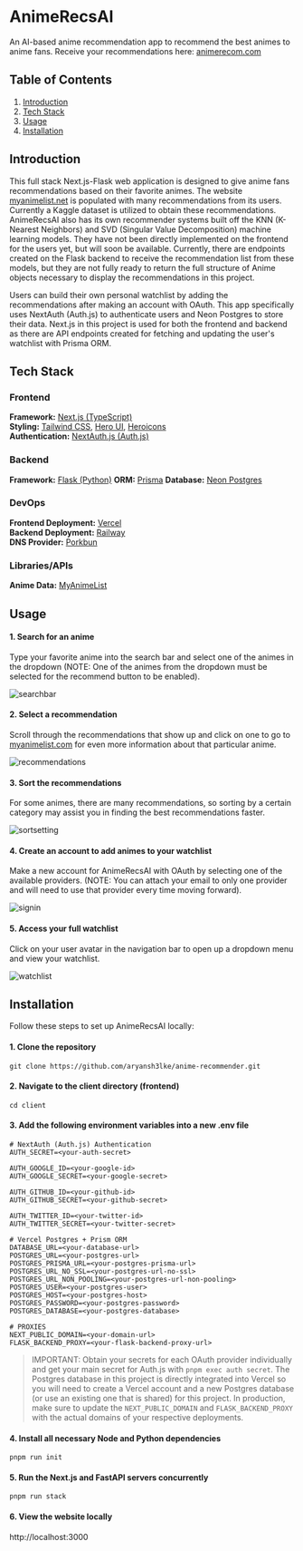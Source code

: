 # AnimeRecsAI

An AI-based anime recommendation app to recommend the best animes to anime fans. Receive your recommendations here: [animerecom.com](animerecom.com)

## Table of Contents

1. [Introduction](#introduction)
2. [Tech Stack](#tech-stack)
3. [Usage](#usage)
4. [Installation](#installation)

## Introduction

This full stack Next.js-Flask web application is designed to give anime fans recommendations based on their favorite animes. The website [myanimelist.net](https://myanimelist.net) is populated with many recommendations from its users. Currently a Kaggle dataset is utilized to obtain these recommendations. AnimeRecsAI also has its own recommender systems built off the KNN (K-Nearest Neighbors) and SVD (Singular Value Decomposition) machine learning models. They have not been directly implemented on the frontend for the users yet, but will soon be available. Currently, there are endpoints created on the Flask backend to receive the recommendation list from these models, but they are not fully ready to return the full structure of Anime objects necessary to display the recommendations in this project.

Users can build their own personal watchlist by adding the recommendations after making an account with OAuth. This app specifically uses NextAuth (Auth.js) to authenticate users and Neon Postgres to store their data. Next.js in this project is used for both the frontend and backend as there are API endpoints created for fetching and updating the user's watchlist with Prisma ORM.

## Tech Stack

### Frontend

<b>Framework:</b> [Next.js (TypeScript)](https://nextjs.org)\
<b>Styling:</b> [Tailwind CSS](https://tailwindcss.com), [Hero UI](https://www.heroui.com), [Heroicons](https://heroicons.com)\
<b>Authentication:</b> [NextAuth.js (Auth.js)](https://authjs.dev)

### Backend

<b>Framework:</b> [Flask (Python)](https://flask.palletsprojects.com/en/stable)
<b>ORM:</b> [Prisma](https://www.prisma.io)
<b>Database:</b> [Neon Postgres](https://neon.tech)

### DevOps

<b>Frontend Deployment:</b> [Vercel](https://vercel.com)\
<b>Backend Deployment:</b> [Railway](https://railway.com)\
<b>DNS Provider:</b> [Porkbun](https://porkbun.com)

### Libraries/APIs

<b>Anime Data:</b> [MyAnimeList](https://myanimelist.net)

## Usage

#### 1. Search for an anime

Type your favorite anime into the search bar and select one of the animes in the dropdown (NOTE: One of the animes from the dropdown must be selected for the recommend button to be enabled).

![searchbar](https://github.com/user-attachments/assets/44f23ee2-8e63-412e-b604-9285dd7d0ec7)

#### 2. Select a recommendation

Scroll through the recommendations that show up and click on one to go to [myanimelist.com](myanimelist.com) for even more information about that particular anime.

![recommendations](https://github.com/user-attachments/assets/d17bccd5-3a16-470b-9afd-8897dc9c1775)

#### 3. Sort the recommendations

For some animes, there are many recommendations, so sorting by a certain category may assist you in finding the best recommendations faster.

![sortsetting](https://github.com/user-attachments/assets/a5c11267-a7df-4b93-b8e4-1862dda6a088)

#### 4. Create an account to add animes to your watchlist

Make a new account for AnimeRecsAI with OAuth by selecting one of the available providers. (NOTE: You can attach your email to only one provider and will need to use that provider every time moving forward).

![signin](https://github.com/user-attachments/assets/8298daae-13f0-43ff-b2c7-8e57ae53f090)

#### 5. Access your full watchlist

Click on your user avatar in the navigation bar to open up a dropdown menu and view your watchlist.

![watchlist](https://github.com/user-attachments/assets/3ea75df7-cdcd-4828-867c-48637df4f18a)

## Installation

Follow these steps to set up AnimeRecsAI locally:

#### 1. Clone the repository

`git clone https://github.com/aryansh3lke/anime-recommender.git`

#### 2. Navigate to the client directory (frontend)

`cd client`

#### 3. Add the following environment variables into a new .env file

```
# NextAuth (Auth.js) Authentication
AUTH_SECRET=<your-auth-secret>

AUTH_GOOGLE_ID=<your-google-id>
AUTH_GOOGLE_SECRET=<your-google-secret>

AUTH_GITHUB_ID=<your-github-id>
AUTH_GITHUB_SECRET=<your-github-secret>

AUTH_TWITTER_ID=<your-twitter-id>
AUTH_TWITTER_SECRET=<your-twitter-secret>

# Vercel Postgres + Prism ORM
DATABASE_URL=<your-database-url>
POSTGRES_URL=<your-postgres-url>
POSTGRES_PRISMA_URL=<your-postgres-prisma-url>
POSTGRES_URL_NO_SSL=<your-postgres-url-no-ssl>
POSTGRES_URL_NON_POOLING=<your-postgres-url-non-pooling>
POSTGRES_USER=<your-postgres-user>
POSTGRES_HOST=<your-postgres-host>
POSTGRES_PASSWORD=<your-postgres-password>
POSTGRES_DATABASE=<your-postgres-database>

# PROXIES
NEXT_PUBLIC_DOMAIN=<your-domain-url>
FLASK_BACKEND_PROXY=<your-flask-backend-proxy-url>
```

> IMPORTANT: Obtain your secrets for each OAuth provider individually and get your main secret for Auth.js with `pnpm exec auth secret`. The Postgres database in this project is directly integrated into Vercel so you will need to create a Vercel account and a new Postgres database (or use an existing one that is shared) for this project. In production, make sure to update the `NEXT_PUBLIC_DOMAIN` and `FLASK_BACKEND_PROXY` with the actual domains of your respective deployments.

#### 4. Install all necessary Node and Python dependencies

`pnpm run init`

#### 5. Run the Next.js and FastAPI servers concurrently

`pnpm run stack`

#### 6. View the website locally

http://localhost:3000
